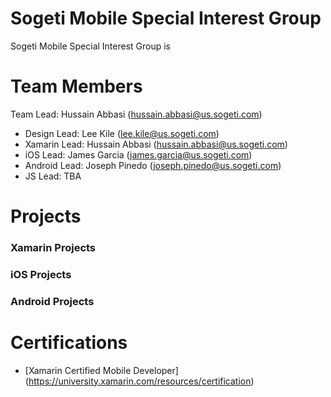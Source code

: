 # Sogeti Mobile Special Interest Group
Sogeti Mobile Special Interest Group is

# Team Members
Team Lead: Hussain Abbasi (hussain.abbasi@us.sogeti.com)

* Design Lead:  Lee Kile (lee.kile@us.sogeti.com)
* Xamarin Lead: Hussain Abbasi (hussain.abbasi@us.sogeti.com)
* iOS Lead: James Garcia (james.garcia@us.sogeti.com)
* Android Lead: Joseph Pinedo (joseph.pinedo@us.sogeti.com)
* JS Lead: TBA

# Projects
### Xamarin Projects
### iOS Projects
### Android Projects

# Certifications
* [Xamarin Certified Mobile Developer] (https://university.xamarin.com/resources/certification)
